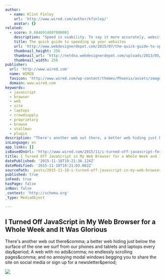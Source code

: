 ```yaml
---
author:
  - name: Klint Finley
    url: 'http://www.wired.com/author/kfinley/'
    avatar: {}
related:
  - score: 0.6846914887000001
    description: "Speed is usability. To say it more accurately, website speed is a major part of usability. The most intuitive interface ever created by the mind of man will do you no good if the user is pee'd off by the time it loads. That's it. The article's done..."
    title: The quick guide to speeding up your websites
    url: 'http://www.webdesignerdepot.com/2015/07/the-quick-guide-to-speeding-up-your-websites/'
    thumbnail_height: 256
    thumbnail_url: 'http://netdna.webdesignerdepot.com/uploads/2013/05/designer-depot.png'
    thumbnail_width: 256
publisher:
  url: 'http://www.wired.com'
  name: WIRED
  favicon: 'http://www.wired.com/wp-content/themes/Phoenix/assets/images/favicon.ico'
  domain: www.wired.com
keywords:
  - javascript
  - browser
  - web
  - site
  - laptops
  - crowdsupply
  - proprietary
  - browse
  - stallman
  - plugin
description: "There's another web out there, a better web hiding just below the surface of the one we surf from our phones and tablets and laptops every day. A web with no ads, no endlessly scrolling pages, and no annoying modal windows begging you to share the site on social media or sign up for a newsletter."
inLanguage: en
app_links: []
isBasedOnUrl: 'http://www.wired.com/2015/11/i-turned-off-javascript-for-a-whole-week-and-it-was-glorious/'
title: I Turned Off JavaScript in My Web Browser for a Whole Week and It Was Glorious
datePublished: '2015-11-18T19:21:36.124Z'
dateModified: '2015-11-18T19:21:03.082Z'
sourcePath: _posts/2015-11-18-i-turned-off-javascript-in-my-web-browser-for-a-whole-week-a.md
published: true
inFeed: true
hasPage: false
inNav: false
_context: 'http://schema.org'
_type: MediaObject

---
```

<article style=""><h1>I Turned Off JavaScript in My Web Browser for a Whole Week and It Was Glorious</h1><p>There's another web out there&amp;comma; a better web hiding just below the surface of the one we surf from our phones and tablets and laptops every day&amp;period; A web with no ads&amp;comma; no endlessly scrolling pages&amp;comma; and no annoying modal windows begging you to share the site on social media or sign up for a newsletter&amp;period;</p><img src="http://www.wired.com/wp-content/uploads/2015/11/JS2-1200x630-e1447811844337.jpg" /></article>